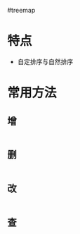 #treemap

# 特点

- 自定排序与自然排序

# 常用方法

## 增

```Java

```

## 删

```Java

```

## 改

```Java

```

## 查

```Java

```
